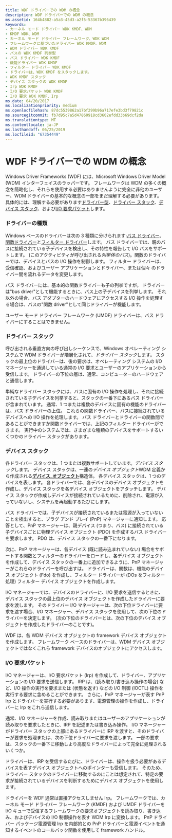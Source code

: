 ```yaml
---
title: WDF ドライバーでの WDM の概念
description: WDF ドライバーでの WDM の概念
ms.assetid: 164b4882-a5a3-45d3-a2f5-53367b396439
keywords:
- カーネル モード ドライバー WDK KMDF、WDM
- KMDF WDK、WDM
- カーネル モード ドライバー フレームワーク、WDK WDM
- フレームワークに基づいたドライバー WDK KMDF、WDM
- WDM ドライバー WDK KMDF
- バスの WDK KMDF 列挙型
- バス ドライバー WDK KMDF
- 機能ドライバー WDK KMDF
- フィルター ドライバー WDK KMDF
- ドライバーは、WDK KMDF をスタックします。
- WDK KMDF スタック
- デバイス スタックの WDK KMDF
- Irp WDK KMDF
- I/O 要求パケット WDK KMDF
- I/O 要求 WDK KMDF、Irp
ms.date: 04/20/2017
ms.localizationpriority: medium
ms.openlocfilehash: 87dc5539862a17bf299b96a717efe3bd3f79821c
ms.sourcegitcommit: fb7d95c7a5d47860918cd3602efdd33b69dcf2da
ms.translationtype: MT
ms.contentlocale: ja-JP
ms.lasthandoff: 06/25/2019
ms.locfileid: "67354449"
---
```

# <a name="wdm-concepts-for-wdf-drivers"></a>WDF ドライバーでの WDM の概念


Windows Driver Frameworks (WDF) には、Microsoft Windows Driver Model (WDM) インターフェイスのラッパーです。 フレームワークは WDM の多くの概念を簡略化し、それらを使用する必要はありませんように完全に非他のユーザー、WDM ドライバーの基本的な概念の一部をまだ理解する必要があります。 具体的には、理解する必要があります[ドライバー型](#driver-types)、[ドライバー スタック](#driver-stacks)、[デバイス スタック](#device-stacks)、および[I/O 要求パケット](#io-request-packets)します。

### <a name="driver-types"></a>ドライバーの種類

Windows ベースのドライバーは次の 3 種類に分けられます:[バス ドライバー](https://docs.microsoft.com/windows-hardware/drivers/kernel/bus-drivers)、[関数ドライバー](https://docs.microsoft.com/windows-hardware/drivers/kernel/function-drivers)と[フィルター ドライバー](https://docs.microsoft.com/windows-hardware/drivers/kernel/filter-drivers)します。 バス ドライバーでは、親のバスに接続されている子デバイスを検出し、その特性を報告して I/O バスをサポートします。 (このアクティビティが呼び出される*列挙体のバス*)。関数のドライバーでは、デバイスとバスの I/O 操作を制御します。 フィルター ドライバーは、受信確認、およびユーザー アプリケーションとドライバー、または個々 のドライバー間を流れるデータを変更します。

バス ドライバーには、基本的の関数ドライバーも子の列挙ですが。 ドライバーは"bus driver"として機能するときに、バス上の子デバイスを列挙します。 それ以外の場合、バス アダプターのハードウェアにアクセスする I/O 操作を処理する場合は、バスの"関数 driver"として同じドライバーが機能します。

ユーザー モード ドライバー フレームワーク (UMDF) ドライバーは、バス ドライバーにすることはできません。

### <a name="driver-stacks"></a>ドライバー スタック

呼び出される垂直方向の呼び出しシーケンスで、Windows オペレーティング システムで WDM ドライバーが階層化されて、*ドライバー スタック*します。 スタックの最上位のドライバーは、後の要求は、オペレーティング システムの I/O マネージャーを通過している通常の I/O 要求とユーザーのアプリケーションから受信します。 ドライバーの下位の層は、通常、コンピューターのハードウェアと通信します。

単純なドライバー スタックには、バスに固有の I/O 操作を処理し、それに接続されている子デバイスを列挙すると、スタックの一番下にあるバス ドライバーが含まれています。 通常、1 つまたは複数のデバイスに固有の機能のドライバーは、バス ドライバーの上位。 これらの関数ドライバー、バスに接続されているデバイスへの I/O 操作を処理します。 バス ドライバーとドライバーの関数間であることができますか関数ドライバーでは、上記のフィルター ドライバーができます。 実行中のシステムでは、さまざまな種類のデバイスをサポートするいくつかのドライバー スタックがあります。

### <a name="device-stacks"></a>デバイス スタック

各ドライバー スタックは、1 つまたは複数サポートしています。*デバイス スタック*します。 デバイス スタックは、一連の*デバイス オブジェクト*WDM 定義から作成される[**デバイス\_オブジェクト**](https://docs.microsoft.com/windows-hardware/drivers/ddi/content/wdm/ns-wdm-_device_object)構造体。 各デバイス スタックは、1 つのデバイスを表します。 各ドライバーでは、各デバイスのデバイス オブジェクトを作成し、デバイス スタックを各デバイス オブジェクトをアタッチします。 デバイス スタックが作成しデバイスが接続されているために、削除され、電源が入っていないし、システムを再起動するたびにします。

バス ドライバーでは、子デバイスが接続されているまたは電源が入っていないことを検出すると、プラグ アンド プレイ (PnP) マネージャーに通知します。 応答として、PnP マネージャーは、親デバイス (つまり、バス) に接続されている子デバイスごとに物理デバイス オブジェクト (PDO) を作成するバス ドライバーを要求します。 PDO は、デバイス スタックの一番下になります。

次に、PnP マネージャーは、各デバイス (既に読み込まれていない) 場合をサポートする関数とフィルターのドライバーをロードし、各デバイス オブジェクトを作成して、デバイス スタックの一番上に追加できるように、PnP マネージャーがこれらのドライバーを呼び出すは。 ドライバーは、関数は、機能のデバイス オブジェクト (Fdo) を作成し、フィルター ドライバーが (DOs をフィルター処理) フィルター デバイス オブジェクトを作成します。

I/O マネージャーでは、デバイスのドライバーに、I/O 要求を送信するときに、デバイス スタックの最上位のデバイス オブジェクトを作成したドライバーに要求を渡します。 そのドライバー I/O マネージャーは、次の下位ドライバーに要求を渡す場合、I/O マネージャー、デバイス スタックを使用して、次の下位のドライバーを決定します。 (次の下位のドライバーとは、次の下位のデバイス オブジェクトを作成したドライバーのことです)。

WDF は、各 WDM デバイス オブジェクトの framework デバイス オブジェクトを作成します。 フレームワーク ベースのドライバーは、WDM デバイス オブジェクトではなくこれら framework デバイスのオブジェクトにアクセスします。

### <a name="io-request-packets"></a>I/O 要求パケット

I/O マネージャーは、I/O 要求パケット (Irp) を作成して、ドライバー、アプリケーションの I/O 要求を送信します。 IRP は、(読み取り/書き込み操作の場合) など、I/O 操作の実行を要求または (状態を返す) などの I/O 制御 (IOCTL) 操作を実行する要求に含めることができます。 さらに、PnP マネージャーが表す PnP Irp とドライバーを実行する必要があります、電源管理の操作を作成し、ドライバーに Irp をこれら送信します。

通常、I/O マネージャーを作成、読み取りまたはユーザーのアプリケーションが読み取りを要求したときに、IRP を記述または書き込み操作。 I/O マネージャーがドライバー スタックの上部にあるドライバーに IRP を渡すと、そのドライバーが要求を処理または、次の下位ドライバーに要求を渡します。 一部の要求は、スタックの一番下に移動しより高度なドライバーによって完全に処理されるいくつか。

ドライバーは、IRP を受信するたびに、ドライバーは、操作を扱う必要があるデバイスを表すデバイス オブジェクトへのポインターも受信します。 そのため、ドライバー スタックのドライバーに移動するのにことは想定されて、特定の要求が接続されているデバイスを判断するためにデバイス オブジェクトを使用します。

ドライバーを WDF 通常は直接アクセスしません Irp。 フレームワークでは、カーネル モード ドライバー フレームワーク (KMDF) および UMDF ドライバーを I/O キューで受信するフレームワークの要求オブジェクトを読み取り、書き込み、およびデバイスの I/O 制御操作を表す WDM Irp に変換します。 PnP ドライバー パッケージ電源管理 Irp を内部的との PnP ドライバーと電源イベントを通知するイベントのコールバック関数を使用して framework ハンドル。

 

 





